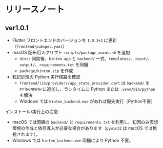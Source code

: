 # リリースノート

## ver1.0.1
- Flutter フロントエンドのバージョンを `1.0.1+2` に更新（`frontend/pubspec.yaml`）
- macOS 配布用スクリプト `scripts/package_macos.sh` を追加
  - `dist/` 同期後、`kinten.app` と `backend/` 一式、`templates/`、`input/`、`output/`、`requirements.txt` を同梱
  - `package/kinten.zip` を作成
- 転記処理の Python 実行経路を確認
  - `frontend/lib/providers/app_state_provider.dart` は `backend/` を `PYTHONPATH` に追加し、ランタイムに Python または `.venv/bin/python` を解決
  - Windows では `kinten_backend.exe` があれば優先実行（Python不要）

インストール/実行上の注意:
- macOS では同梱の `backend/` と `requirements.txt` を利用し、初回のみ仮想環境の作成と依存導入が必要な場合があります（`pywin32` は macOS では無視されます）。
- Windows では `kinten_backend.exe` 同梱により Python 不要。